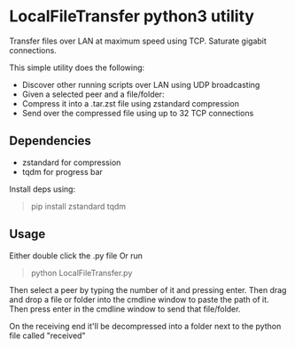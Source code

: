 
# LocalFileTransfer python3 utility

Transfer files over LAN at maximum speed using TCP. Saturate gigabit connections.

This simple utility does the following:
- Discover other running scripts over LAN using UDP broadcasting
- Given a selected peer and a file/folder:
- Compress it into a .tar.zst file using zstandard compression
- Send over the compressed file using up to 32 TCP connections

## Dependencies

- zstandard for compression
- tqdm for progress bar

Install deps using: 
> pip install zstandard tqdm

## Usage

Either double click the .py file
Or run
> python LocalFileTransfer.py

Then select a peer by typing the number of it and pressing enter.
Then drag and drop a file or folder into the cmdline window to paste the path of it.
Then press enter in the cmdline window to send that file/folder.

On the receiving end it'll be decompressed into a folder next to the python file called "received"
